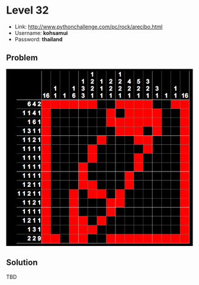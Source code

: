 # Level 32

- Link: http://www.pythonchallenge.com/pc/rock/arecibo.html
- Username: **kohsamui**
- Password: **thailand**

## Problem

![](images/level32.png)



## Solution

TBD


